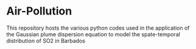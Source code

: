 # Air-Pollution
This repository hosts the various python codes used in the application of the Gaussian plume dispersion equation to model the spate-temporal distribution of SO2 in Barbados
